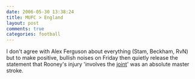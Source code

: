 ```yaml
---
date: 2006-05-30 13:38:24
title: MUFC > England
layout: post
comments: true
categories: football
---
```

I don't agree with Alex Ferguson about everything (Stam, Beckham, RvN)
but to make positive, bullish noises on Friday then quietly release the
statement that Rooney's injury 'involves the
[joint](http://www.manutd.com/news/fullstory.sps?iNewsid=333907&itype=466&icategoryid=120)'
was an absolute master stroke.
